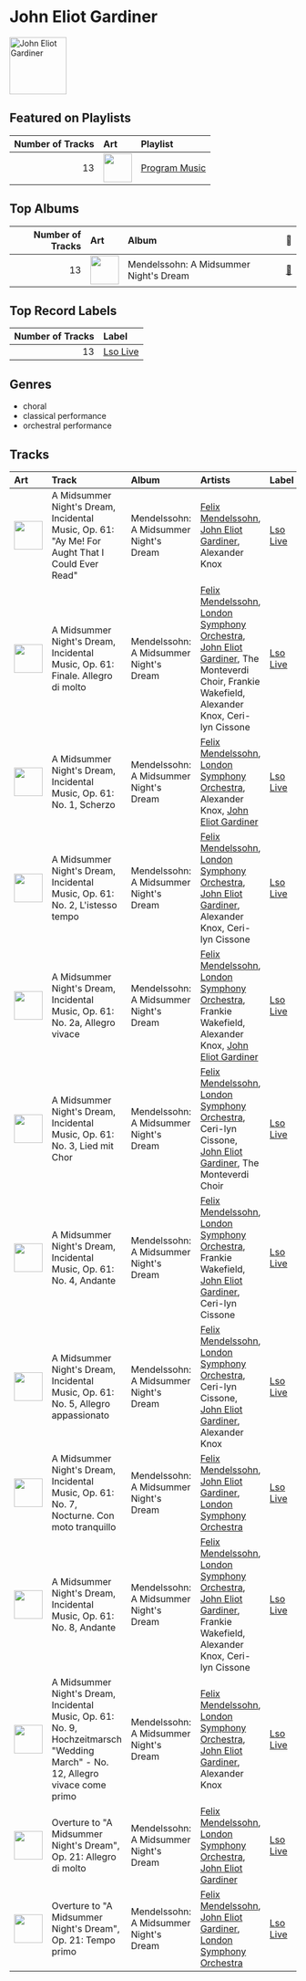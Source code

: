 
# John Eliot Gardiner


<img src="https://i.scdn.co/image/48524e78bab6185ab73bca33bf6313070aea05df" alt="John Eliot Gardiner" width="100" />

## Featured on Playlists
|   Number of Tracks | Art                                                                                                                                                                                                                         | Playlist                                                |
|-------------------:|:----------------------------------------------------------------------------------------------------------------------------------------------------------------------------------------------------------------------------|:--------------------------------------------------------|
|                 13 | <img src="https://mosaic.scdn.co/640/ab67616d0000b2734c43a2f36c0aec708ba024d5ab67616d0000b2735d026bccbd8a50650e903130ab67616d0000b27376a42530f861aa187f3ac1c2ab67616d0000b273c385dbfabcec21279dcea0b5" alt="" width="50" /> | [Program Music](../playlists/program_music/overview.md) |
## Top Albums

|   Number of Tracks | Art                                                                                              | Album                                  | 🔗                                                          |
|-------------------:|:-------------------------------------------------------------------------------------------------|:---------------------------------------|:-----------------------------------------------------------|
|                 13 | <img src="https://i.scdn.co/image/ab67616d0000b273c385dbfabcec21279dcea0b5" alt="" width="50" /> | Mendelssohn: A Midsummer Night's Dream | [🔗](https://open.spotify.com/album/60J66evwnrnfH03HgDTrwN) |

## Top Record Labels

|   Number of Tracks | Label                             |
|-------------------:|:----------------------------------|
|                 13 | [Lso Live](../labels/lso_live.md) |

## Genres

- choral
- classical performance
- orchestral performance

## Tracks

| Art                                                                                              | Track                                                                                                                          | Album                                  | Artists                                                                                                                                                                                                                        | Label                             | 💚   | 🔗                                                          |
|:-------------------------------------------------------------------------------------------------|:-------------------------------------------------------------------------------------------------------------------------------|:---------------------------------------|:-------------------------------------------------------------------------------------------------------------------------------------------------------------------------------------------------------------------------------|:----------------------------------|:----|:-----------------------------------------------------------|
| <img src="https://i.scdn.co/image/ab67616d0000b273c385dbfabcec21279dcea0b5" alt="" width="50" /> | A Midsummer Night's Dream, Incidental Music, Op. 61: "Ay Me! For Aught That I Could Ever Read"                                 | Mendelssohn: A Midsummer Night's Dream | [Felix Mendelssohn](felix_mendelssohn.md), [John Eliot Gardiner](john_eliot_gardiner.md), Alexander Knox                                                                                                                       | [Lso Live](../labels/lso_live.md) |     | [🔗](https://open.spotify.com/track/1EGPsb3zw2L5Q6ocFc3G83) |
| <img src="https://i.scdn.co/image/ab67616d0000b273c385dbfabcec21279dcea0b5" alt="" width="50" /> | A Midsummer Night's Dream, Incidental Music, Op. 61: Finale. Allegro di molto                                                  | Mendelssohn: A Midsummer Night's Dream | [Felix Mendelssohn](felix_mendelssohn.md), [London Symphony Orchestra](london_symphony_orchestra.md), [John Eliot Gardiner](john_eliot_gardiner.md), The Monteverdi Choir, Frankie Wakefield, Alexander Knox, Ceri-lyn Cissone | [Lso Live](../labels/lso_live.md) |     | [🔗](https://open.spotify.com/track/5iGRKlJcFcSx0PA4OGpiYD) |
| <img src="https://i.scdn.co/image/ab67616d0000b273c385dbfabcec21279dcea0b5" alt="" width="50" /> | A Midsummer Night's Dream, Incidental Music, Op. 61: No. 1, Scherzo                                                            | Mendelssohn: A Midsummer Night's Dream | [Felix Mendelssohn](felix_mendelssohn.md), [London Symphony Orchestra](london_symphony_orchestra.md), Alexander Knox, [John Eliot Gardiner](john_eliot_gardiner.md)                                                            | [Lso Live](../labels/lso_live.md) |     | [🔗](https://open.spotify.com/track/359jW2zuaHCdC0gCJRcX5o) |
| <img src="https://i.scdn.co/image/ab67616d0000b273c385dbfabcec21279dcea0b5" alt="" width="50" /> | A Midsummer Night's Dream, Incidental Music, Op. 61: No. 2, L'istesso tempo                                                    | Mendelssohn: A Midsummer Night's Dream | [Felix Mendelssohn](felix_mendelssohn.md), [London Symphony Orchestra](london_symphony_orchestra.md), [John Eliot Gardiner](john_eliot_gardiner.md), Alexander Knox, Ceri-lyn Cissone                                          | [Lso Live](../labels/lso_live.md) |     | [🔗](https://open.spotify.com/track/68afyO04jLHCK9Na8cgsGR) |
| <img src="https://i.scdn.co/image/ab67616d0000b273c385dbfabcec21279dcea0b5" alt="" width="50" /> | A Midsummer Night's Dream, Incidental Music, Op. 61: No. 2a, Allegro vivace                                                    | Mendelssohn: A Midsummer Night's Dream | [Felix Mendelssohn](felix_mendelssohn.md), [London Symphony Orchestra](london_symphony_orchestra.md), Frankie Wakefield, Alexander Knox, [John Eliot Gardiner](john_eliot_gardiner.md)                                         | [Lso Live](../labels/lso_live.md) |     | [🔗](https://open.spotify.com/track/58VxRBZ7XFR3vWgNwz5fYT) |
| <img src="https://i.scdn.co/image/ab67616d0000b273c385dbfabcec21279dcea0b5" alt="" width="50" /> | A Midsummer Night's Dream, Incidental Music, Op. 61: No. 3, Lied mit Chor                                                      | Mendelssohn: A Midsummer Night's Dream | [Felix Mendelssohn](felix_mendelssohn.md), [London Symphony Orchestra](london_symphony_orchestra.md), Ceri-lyn Cissone, [John Eliot Gardiner](john_eliot_gardiner.md), The Monteverdi Choir                                    | [Lso Live](../labels/lso_live.md) |     | [🔗](https://open.spotify.com/track/1dDvLHCOPEVgNhHtVnB2is) |
| <img src="https://i.scdn.co/image/ab67616d0000b273c385dbfabcec21279dcea0b5" alt="" width="50" /> | A Midsummer Night's Dream, Incidental Music, Op. 61: No. 4, Andante                                                            | Mendelssohn: A Midsummer Night's Dream | [Felix Mendelssohn](felix_mendelssohn.md), [London Symphony Orchestra](london_symphony_orchestra.md), Frankie Wakefield, [John Eliot Gardiner](john_eliot_gardiner.md), Ceri-lyn Cissone                                       | [Lso Live](../labels/lso_live.md) |     | [🔗](https://open.spotify.com/track/67eEYhol9DXQ65kUFt7jdk) |
| <img src="https://i.scdn.co/image/ab67616d0000b273c385dbfabcec21279dcea0b5" alt="" width="50" /> | A Midsummer Night's Dream, Incidental Music, Op. 61: No. 5, Allegro appassionato                                               | Mendelssohn: A Midsummer Night's Dream | [Felix Mendelssohn](felix_mendelssohn.md), [London Symphony Orchestra](london_symphony_orchestra.md), Ceri-lyn Cissone, [John Eliot Gardiner](john_eliot_gardiner.md), Alexander Knox                                          | [Lso Live](../labels/lso_live.md) |     | [🔗](https://open.spotify.com/track/5XWKRz9i2PQWI3PsW0FmQj) |
| <img src="https://i.scdn.co/image/ab67616d0000b273c385dbfabcec21279dcea0b5" alt="" width="50" /> | A Midsummer Night's Dream, Incidental Music, Op. 61: No. 7, Nocturne. Con moto tranquillo                                      | Mendelssohn: A Midsummer Night's Dream | [Felix Mendelssohn](felix_mendelssohn.md), [John Eliot Gardiner](john_eliot_gardiner.md), [London Symphony Orchestra](london_symphony_orchestra.md)                                                                            | [Lso Live](../labels/lso_live.md) |     | [🔗](https://open.spotify.com/track/5lmp8r1rxxI6FuluNPBm82) |
| <img src="https://i.scdn.co/image/ab67616d0000b273c385dbfabcec21279dcea0b5" alt="" width="50" /> | A Midsummer Night's Dream, Incidental Music, Op. 61: No. 8, Andante                                                            | Mendelssohn: A Midsummer Night's Dream | [Felix Mendelssohn](felix_mendelssohn.md), [London Symphony Orchestra](london_symphony_orchestra.md), [John Eliot Gardiner](john_eliot_gardiner.md), Frankie Wakefield, Alexander Knox, Ceri-lyn Cissone                       | [Lso Live](../labels/lso_live.md) |     | [🔗](https://open.spotify.com/track/2QYtN5MiVrF7OJFpkJvLrS) |
| <img src="https://i.scdn.co/image/ab67616d0000b273c385dbfabcec21279dcea0b5" alt="" width="50" /> | A Midsummer Night's Dream, Incidental Music, Op. 61: No. 9, Hochzeitmarsch "Wedding March" - No. 12, Allegro vivace come primo | Mendelssohn: A Midsummer Night's Dream | [Felix Mendelssohn](felix_mendelssohn.md), [London Symphony Orchestra](london_symphony_orchestra.md), [John Eliot Gardiner](john_eliot_gardiner.md), Alexander Knox                                                            | [Lso Live](../labels/lso_live.md) |     | [🔗](https://open.spotify.com/track/1ipR2jLKKgr7X9xJyd54Kx) |
| <img src="https://i.scdn.co/image/ab67616d0000b273c385dbfabcec21279dcea0b5" alt="" width="50" /> | Overture to "A Midsummer Night's Dream", Op. 21: Allegro di molto                                                              | Mendelssohn: A Midsummer Night's Dream | [Felix Mendelssohn](felix_mendelssohn.md), [London Symphony Orchestra](london_symphony_orchestra.md), [John Eliot Gardiner](john_eliot_gardiner.md)                                                                            | [Lso Live](../labels/lso_live.md) |     | [🔗](https://open.spotify.com/track/7pz2npttELZeXmDgYfCDlE) |
| <img src="https://i.scdn.co/image/ab67616d0000b273c385dbfabcec21279dcea0b5" alt="" width="50" /> | Overture to "A Midsummer Night's Dream", Op. 21: Tempo primo                                                                   | Mendelssohn: A Midsummer Night's Dream | [Felix Mendelssohn](felix_mendelssohn.md), [John Eliot Gardiner](john_eliot_gardiner.md), [London Symphony Orchestra](london_symphony_orchestra.md)                                                                            | [Lso Live](../labels/lso_live.md) |     | [🔗](https://open.spotify.com/track/2idvFSH2im8mdSaMiE81vn) |